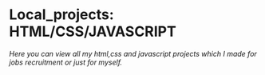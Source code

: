 # Local_projects: HTML/CSS/JAVASCRIPT
*Here you can view all my html,css and javascript projects which I made for jobs recruitment or just for myself.*  
